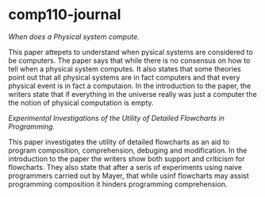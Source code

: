 # comp110-journal

*When does a Physical system compute.*

This paper attepets to understand when pysical systems are considered to be computers. The paper says that while there is no consensus on how to tell when a physical system computes. It also states that some theories point out that all physical systems are in fact computers and that every physical event is in fact a computaion. In the introduction to the paper, the writers state that if everything in the universe really was just a computer the the notion of physical computation is empty.


*Experimental Investigations of the Utility of Detailed Flowcharts in Programming.*

This paper investigates the utility of detailed flowcharts as an aid to program composition, comprehension, debuging and modification. In the introduction to the paper the writers show both support and criticism for flowcharts. They also state that after a seris of experiments using naive programmers carried out by Mayer, that while usinf flowcharts may assist programming composition it hinders programming comprehension.
